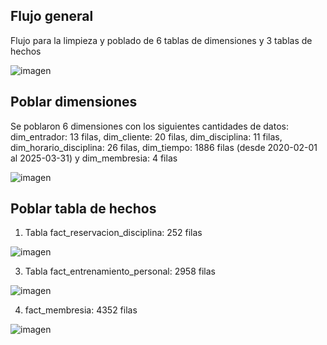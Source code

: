 ## Flujo general 
Flujo para la limpieza y poblado de 6 tablas de dimensiones y 3 tablas de hechos

![imagen](https://github.com/user-attachments/assets/492b85be-16f9-4f2a-b641-309736cf9bfc)

## Poblar dimensiones
Se poblaron 6 dimensiones con los siguientes cantidades de datos:
dim_entrador: 13 filas, dim_cliente: 20 filas, dim_disciplina: 11 filas, dim_horario_disciplina: 26 filas, dim_tiempo: 1886 filas (desde 2020-02-01 al 2025-03-31) y dim_membresia: 4 filas

![imagen](https://github.com/user-attachments/assets/a0298fab-e084-4d8c-80d7-1aab8d081705)

## Poblar tabla de hechos
1) Tabla fact_reservacion_disciplina: 252 filas

![imagen](https://github.com/user-attachments/assets/8eb3660f-7ea1-49b4-ada4-4079add26fd5)

3) Tabla fact_entrenamiento_personal: 2958 filas

![imagen](https://github.com/user-attachments/assets/450b3bfe-2619-4dcf-b562-0e19503da789)

4) fact_membresia: 4352 filas

![imagen](https://github.com/user-attachments/assets/5d4fb30b-42e7-4582-98dd-b8fcc04b5658)

